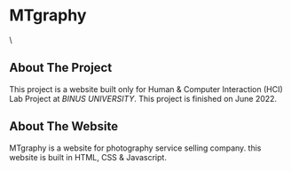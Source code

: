 # MTgraphy
\
## About The Project

This project is a website built only for Human & Computer Interaction (HCI) Lab Project at *_BINUS UNIVERSITY_*. This project is finished on June 2022. 

## About The Website

MTgraphy is a website for photography service selling company. this website is built in HTML, CSS & Javascript.
